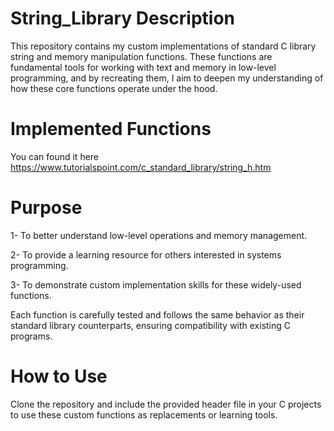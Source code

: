 # String_Library Description 
This repository contains my custom implementations of standard C library string and memory manipulation functions. These functions are fundamental tools for working with text and memory in low-level programming, and by recreating them, I aim to deepen my understanding of how these core functions operate under the hood.

# Implemented Functions
You can found it here https://www.tutorialspoint.com/c_standard_library/string_h.htm

# Purpose
1- To better understand low-level operations and memory management.

2- To provide a learning resource for others interested in systems programming.

3- To demonstrate custom implementation skills for these widely-used functions.

Each function is carefully tested and follows the same behavior as their standard library counterparts, ensuring compatibility with existing C programs.

# How to Use
Clone the repository and include the provided header file in your C projects to use these custom functions as replacements or learning tools.

